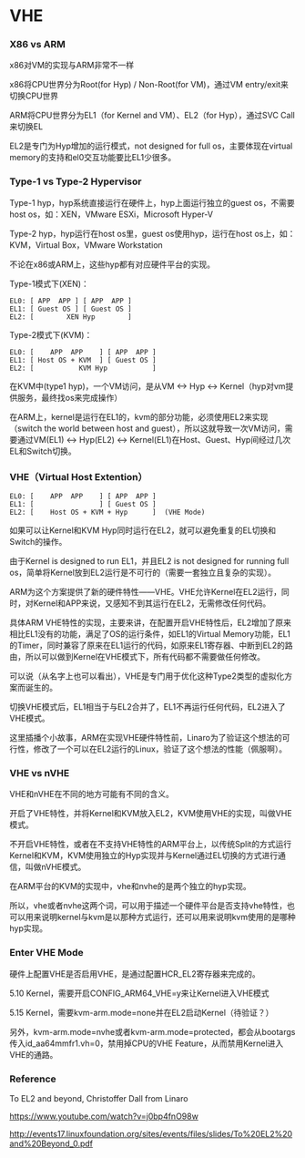 # VHE

### X86 vs ARM

x86对VM的实现与ARM非常不一样

x86将CPU世界分为Root(for Hyp) / Non-Root(for VM)，通过VM entry/exit来切换CPU世界

ARM将CPU世界分为EL1（for Kernel and VM）、EL2（for Hyp），通过SVC Call来切换EL

EL2是专门为Hyp增加的运行模式，not designed for full os，主要体现在virtual memory的支持和el0交互功能要比EL1少很多。

### Type-1 vs Type-2 Hypervisor

Type-1 hyp，hyp系统直接运行在硬件上，hyp上面运行独立的guest os，不需要host os，如：XEN，VMware ESXi，Microsoft Hyper-V

Type-2 hyp，hyp运行在host os里，guest os使用hyp，运行在host os上，如：KVM，Virtual Box，VMware Workstation

不论在x86或ARM上，这些hyp都有对应硬件平台的实现。

Type-1模式下(XEN)：

```
EL0: [ APP  APP ] [ APP  APP ]
EL1: [ Guest OS ] [ Guest OS ]
EL2: [        XEN Hyp        ]
```

Type-2模式下(KVM)：

```
EL0: [    APP  APP    ] [ APP  APP ]
EL1: [ Host OS + KVM  ] [ Guest OS ]
EL2: [           KVM Hyp           ]
```

在KVM中(type1 hyp)，一个VM访问，是从VM <-> Hyp <-> Kernel（hyp对vm提供服务，最终找os来完成操作） 

在ARM上，kernel是运行在EL1的，kvm的部分功能，必须使用EL2来实现（switch the world between host and guest），所以这就导致一次VM访问，需要通过VM(EL1) <-> Hyp(EL2) <-> Kernel(EL1)在Host、Guest、Hyp间经过几次EL和Switch切换。

### VHE（Virtual Host Extention）

```
EL0: [    APP  APP    ] [ APP  APP ]
EL1: [                ] [ Guest OS ]
EL2: [    Host OS + KVM + Hyp      ]  (VHE Mode)
```

如果可以让Kernel和KVM Hyp同时运行在EL2，就可以避免重复的EL切换和Switch的操作。

由于Kernel is designed to run EL1，并且EL2 is not designed for running full os，简单将Kernel放到EL2运行是不可行的（需要一套独立且复杂的实现）。

ARM为这个方案提供了新的硬件特性——VHE。VHE允许Kernel在EL2运行，同时，对Kernel和APP来说，又感知不到其运行在EL2，无需修改任何代码。

具体ARM VHE特性的实现，主要来讲，在配置开启VHE特性后，EL2增加了原来相比EL1没有的功能，满足了OS的运行条件，如EL1的Virtual Memory功能，EL1的Timer，同时兼容了原来在EL1运行的代码，如原来EL1寄存器、中断到EL2的路由，所以可以做到Kernel在VHE模式下，所有代码都不需要做任何修改。

可以说（从名字上也可以看出），VHE是专门用于优化这种Type2类型的虚拟化方案而诞生的。

切换VHE模式后，EL1相当于与EL2合并了，EL1不再运行任何代码，EL2进入了VHE模式。

这里插播个小故事，ARM在实现VHE硬件特性前，Linaro为了验证这个想法的可行性，修改了一个可以在EL2运行的Linux，验证了这个想法的性能（佩服啊）。

### VHE vs nVHE

VHE和nVHE在不同的地方可能有不同的含义。

开启了VHE特性，并将Kernel和KVM放入EL2，KVM使用VHE的实现，叫做VHE模式。

不开启VHE特性，或者在不支持VHE特性的ARM平台上，以传统Split的方式运行Kernel和KVM，KVM使用独立的Hyp实现并与Kernel通过EL切换的方式进行通信，叫做nVHE模式。

在ARM平台的KVM的实现中，vhe和nvhe的是两个独立的hyp实现。

所以，vhe或者nvhe这两个词，可以用于描述一个硬件平台是否支持vhe特性，也可以用来说明kernel与kvm是以那种方式运行，还可以用来说明kvm使用的是哪种hyp实现。

### Enter VHE Mode

硬件上配置VHE是否启用VHE，是通过配置HCR_EL2寄存器来完成的。

5.10 Kernel，需要开启CONFIG_ARM64_VHE=y来让Kernel进入VHE模式

5.15 Kernel，需要kvm-arm.mode=none并在EL2启动Kernel（待验证？）

另外，kvm-arm.mode=nvhe或者kvm-arm.mode=protected，都会从bootargs传入id_aa64mmfr1.vh=0，禁用掉CPU的VHE Feature，从而禁用Kernel进入VHE的通路。

### Reference

To EL2 and beyond, Christoffer Dall from Linaro

https://www.youtube.com/watch?v=j0bp4fnO98w

http://events17.linuxfoundation.org/sites/events/files/slides/To%20EL2%20and%20Beyond_0.pdf